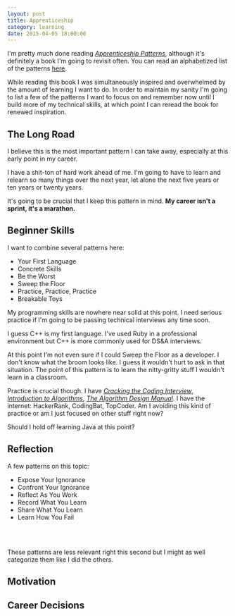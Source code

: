 ```yaml
---
layout: post
title: Apprenticeship
category: learning
date: 2015-04-05 18:00:00
---
```


I'm pretty much done reading [*Apprenticeship Patterns*](http://chimera.labs.oreilly.com/books/1234000001813/index.html), although it's definitely a book I'm going to revisit often. You can read an alphabetized list of the patterns [here](http://chimera.labs.oreilly.com/books/1234000001813/apa.html).

While reading this book I was simultaneously inspired and overwhelmed by the amount of learning I want to do. In order to maintain my sanity I'm going to list a few of the patterns I want to focus on and remember now until I build more of my technical skills, at which point I can reread the book for renewed inspiration.

<h2 class="anchor" id="the-long-road">The Long Road</h2>

I believe this is the most important pattern I can take away, especially at this early point in my career.

I have a shit-ton of hard work ahead of me. I'm going to have to learn and relearn so many things over the next year, let alone the next five years or ten years or twenty years.

It's going to be crucial that I keep this pattern in mind. **My career isn't a sprint, it's a marathon.**






<h2 class="anchor" id="beginner-skills">Beginner Skills</h2>

I want to combine several patterns here:

- Your First Language
- Concrete Skills
- Be the Worst
- Sweep the Floor
- Practice, Practice, Practice
- Breakable Toys

My programming skills are nowhere near solid at this point. I need serious practice if I'm going to be passing technical interviews any time soon.

I guess C++ is my first language. I've used Ruby in a professional environment but C++ is more commonly used for DS&A interviews.

At this point I'm not even sure if I could Sweep the Floor as a developer. I don't know what the broom looks like. I guess it wouldn't hurt to ask in that situation. The point of this pattern is to learn the nitty-gritty stuff I wouldn't learn in a classroom.

Practice is crucial though. I have [*Cracking the Coding Interview*](), [*Introduction to Algorithms*](), [*The Algorithm Design Manual*](). I have the internet: HackerRank, CodingBat, TopCoder. Am I avoiding this kind of practice or am I just focused on other stuff right now?

Should I hold off learning Java at this point?





<h2 class="anchor" id="reflection">Reflection</h2>

A few patterns on this topic:

- Expose Your Ignorance
- Confront Your Ignorance
- Reflect As You Work
- Record What You Learn
- Share What You Learn
- Learn How You Fail






<br><br>

These patterns are less relevant right this second but I might as well categorize them like I did the others.

<h2 class="" id="motivation">Motivation</h2>






<h2 class="anchor" id="career-decisions">Career Decisions</h2>
